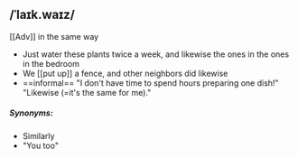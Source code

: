 ## /ˈlaɪk.waɪz/  
[[Adv]]
in the same way

- Just water these plants twice a week, and likewise the ones in the ones in the bedroom
- We [[put up]] a fence, and other neighbors did likewise
- ==informal==
"I don't have time to spend hours preparing one dish!" "Likewise (=it's the same for me)."
##### Synonyms:
- Similarly
- "You too"

